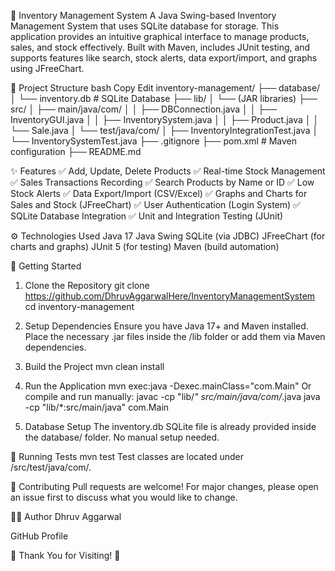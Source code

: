 🛒 Inventory Management System
A Java Swing-based Inventory Management System that uses SQLite database for storage.
This application provides an intuitive graphical interface to manage products, sales, and stock effectively.
Built with Maven, includes JUnit testing, and supports features like search, stock alerts, data export/import, and graphs using JFreeChart.

📂 Project Structure
bash
Copy
Edit
inventory-management/
├── database/
│   └── inventory.db            # SQLite Database
├── lib/
│   └── (JAR libraries)
├── src/
│   ├── main/java/com/
│   │   ├── DBConnection.java
│   │   ├── InventoryGUI.java
│   │   ├── InventorySystem.java
│   │   ├── Product.java
│   │   └── Sale.java
│   └── test/java/com/
│       ├── InventoryIntegrationTest.java
│       └── InventorySystemTest.java
├── .gitignore
├── pom.xml                     # Maven configuration
├── README.md



✨ Features
✅ Add, Update, Delete Products
✅ Real-time Stock Management
✅ Sales Transactions Recording
✅ Search Products by Name or ID
✅ Low Stock Alerts
✅ Data Export/Import (CSV/Excel)
✅ Graphs and Charts for Sales and Stock (JFreeChart)
✅ User Authentication (Login System)
✅ SQLite Database Integration
✅ Unit and Integration Testing (JUnit)


⚙️ Technologies Used
Java 17
Java Swing
SQLite (via JDBC)
JFreeChart (for charts and graphs)
JUnit 5 (for testing)
Maven (build automation)


🚀 Getting Started
1. Clone the Repository
git clone https://github.com/DhruvAggarwalHere/InventoryManagementSystem
cd inventory-management

2. Setup Dependencies
Ensure you have Java 17+ and Maven installed.
Place the necessary .jar files inside the /lib folder or add them via Maven dependencies.

3. Build the Project
mvn clean install

4. Run the Application
mvn exec:java -Dexec.mainClass="com.Main"
Or compile and run manually:
javac -cp "lib/*" src/main/java/com/*.java
java -cp "lib/*:src/main/java" com.Main

5. Database Setup
The inventory.db SQLite file is already provided inside the database/ folder.
No manual setup needed.

🧪 Running Tests
mvn test
Test classes are located under /src/test/java/com/.

🤝 Contributing
Pull requests are welcome! For major changes, please open an issue first to discuss what you would like to change.

👨‍💻 Author
Dhruv Aggarwal

GitHub Profile

🚀 Thank You for Visiting! 🚀
